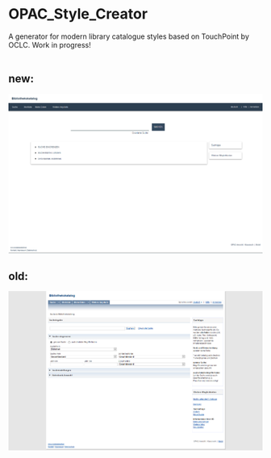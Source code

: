 # OPAC_Style_Creator
A generator for modern library catalogue styles based on TouchPoint by OCLC. Work in progress!
<br><br>
## new:
![OPAC Preview?](https://github.com/LuisMossburger/OPAC_Style_Creator/blob/master/OPAC.png)


## old:
![OPAC Preview?](https://github.com/LuisMossburger/OPAC_Style_Creator/blob/master/OPAC_alt.png)

